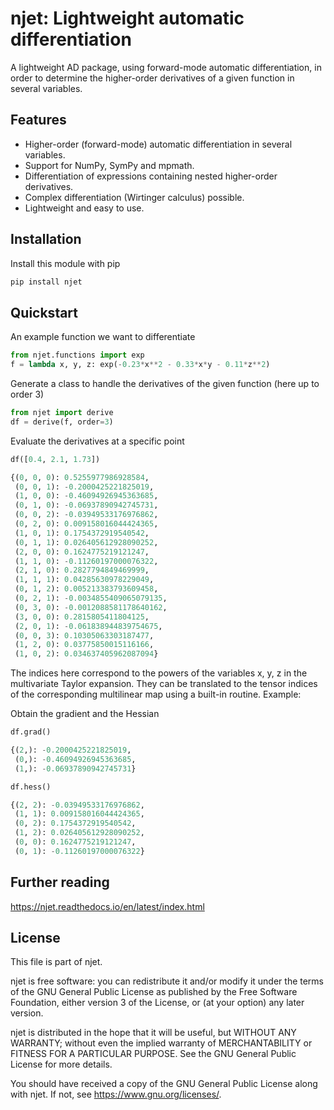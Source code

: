 # njet: Lightweight automatic differentiation

A lightweight AD package, using forward-mode automatic differentiation, in order to determine the
higher-order derivatives of a given function in several variables.

## Features

- Higher-order (forward-mode) automatic differentiation in several variables.
- Support for NumPy, SymPy and mpmath.
- Differentiation of expressions containing nested higher-order derivatives.
- Complex differentiation (Wirtinger calculus) possible.
- Lightweight and easy to use.

## Installation

Install this module with pip

```sh
pip install njet
```

## Quickstart

An example function we want to differentiate
```python
from njet.functions import exp
f = lambda x, y, z: exp(-0.23*x**2 - 0.33*x*y - 0.11*z**2)
```

Generate a class to handle the derivatives of the given function (here up to order 3)
```python
from njet import derive
df = derive(f, order=3)
```

Evaluate the derivatives at a specific point
```python
df([0.4, 2.1, 1.73])

{(0, 0, 0): 0.5255977986928584,
 (0, 0, 1): -0.2000425221825019,
 (1, 0, 0): -0.46094926945363685,
 (0, 1, 0): -0.06937890942745731,
 (0, 0, 2): -0.03949533176976862,
 (0, 2, 0): 0.009158016044424365,
 (1, 0, 1): 0.1754372919540542,
 (0, 1, 1): 0.026405612928090252,
 (2, 0, 0): 0.1624775219121247,
 (1, 1, 0): -0.11260197000076322,
 (2, 1, 0): 0.2827794849469999,
 (1, 1, 1): 0.04285630978229049,
 (0, 1, 2): 0.005213383793609458,
 (0, 2, 1): -0.0034855409065079135,
 (0, 3, 0): -0.0012088581178640162,
 (3, 0, 0): 0.2815805411804125,
 (2, 0, 1): -0.061838944839754675,
 (0, 0, 3): 0.10305063303187477,
 (1, 2, 0): 0.03775850015116166,
 (1, 0, 2): 0.034637405962087094}
```
The indices here correspond to the powers of the variables x, y, z
in the multivariate Taylor expansion. They can be translated to
the tensor indices of the corresponding multilinear map using a
built-in routine. Example:

Obtain the gradient and the Hessian
```python
df.grad()

{(2,): -0.2000425221825019,
 (0,): -0.46094926945363685,
 (1,): -0.06937890942745731}
```

```python
df.hess()

{(2, 2): -0.03949533176976862,
 (1, 1): 0.009158016044424365,
 (0, 2): 0.1754372919540542,
 (1, 2): 0.026405612928090252,
 (0, 0): 0.1624775219121247,
 (0, 1): -0.11260197000076322}
```

## Further reading

https://njet.readthedocs.io/en/latest/index.html

## License

This file is part of njet.

njet is free software: you can redistribute it and/or modify
it under the terms of the GNU General Public License as published by
the Free Software Foundation, either version 3 of the License, or
(at your option) any later version.

njet is distributed in the hope that it will be useful,
but WITHOUT ANY WARRANTY; without even the implied warranty of
MERCHANTABILITY or FITNESS FOR A PARTICULAR PURPOSE.  See the
GNU General Public License for more details.

You should have received a copy of the GNU General Public License
along with njet. If not, see <https://www.gnu.org/licenses/>.

